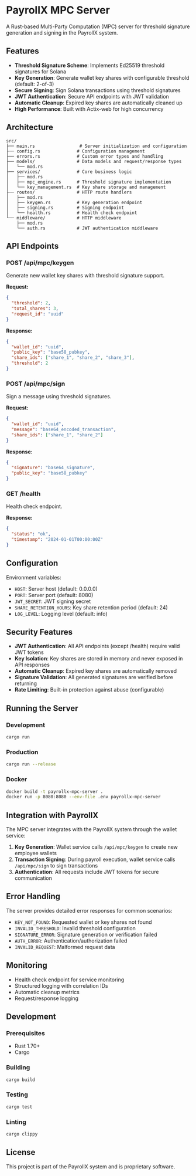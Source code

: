 # PayrollX MPC Server

A Rust-based Multi-Party Computation (MPC) server for threshold signature generation and signing in the PayrollX system.

## Features

- **Threshold Signature Scheme**: Implements Ed25519 threshold signatures for Solana
- **Key Generation**: Generate wallet key shares with configurable threshold (default: 2-of-3)
- **Secure Signing**: Sign Solana transactions using threshold signatures
- **JWT Authentication**: Secure API endpoints with JWT validation
- **Automatic Cleanup**: Expired key shares are automatically cleaned up
- **High Performance**: Built with Actix-web for high concurrency

## Architecture

```
src/
├── main.rs                 # Server initialization and configuration
├── config.rs              # Configuration management
├── errors.rs              # Custom error types and handling
├── models/                # Data models and request/response types
│   └── mod.rs
├── services/              # Core business logic
│   ├── mod.rs
│   ├── mpc_engine.rs      # Threshold signature implementation
│   └── key_management.rs  # Key share storage and management
├── routes/                # HTTP route handlers
│   ├── mod.rs
│   ├── keygen.rs          # Key generation endpoint
│   ├── signing.rs         # Signing endpoint
│   └── health.rs          # Health check endpoint
└── middleware/            # HTTP middleware
    ├── mod.rs
    └── auth.rs            # JWT authentication middleware
```

## API Endpoints

### POST /api/mpc/keygen

Generate new wallet key shares with threshold signature support.

**Request:**

```json
{
  "threshold": 2,
  "total_shares": 3,
  "request_id": "uuid"
}
```

**Response:**

```json
{
  "wallet_id": "uuid",
  "public_key": "base58_pubkey",
  "share_ids": ["share_1", "share_2", "share_3"],
  "threshold": 2
}
```

### POST /api/mpc/sign

Sign a message using threshold signatures.

**Request:**

```json
{
  "wallet_id": "uuid",
  "message": "base64_encoded_transaction",
  "share_ids": ["share_1", "share_2"]
}
```

**Response:**

```json
{
  "signature": "base64_signature",
  "public_key": "base58_pubkey"
}
```

### GET /health

Health check endpoint.

**Response:**

```json
{
  "status": "ok",
  "timestamp": "2024-01-01T00:00:00Z"
}
```

## Configuration

Environment variables:

- `HOST`: Server host (default: 0.0.0.0)
- `PORT`: Server port (default: 8080)
- `JWT_SECRET`: JWT signing secret
- `SHARE_RETENTION_HOURS`: Key share retention period (default: 24)
- `LOG_LEVEL`: Logging level (default: info)

## Security Features

- **JWT Authentication**: All API endpoints (except /health) require valid JWT tokens
- **Key Isolation**: Key shares are stored in memory and never exposed in API responses
- **Automatic Cleanup**: Expired key shares are automatically removed
- **Signature Validation**: All generated signatures are verified before returning
- **Rate Limiting**: Built-in protection against abuse (configurable)

## Running the Server

### Development

```bash
cargo run
```

### Production

```bash
cargo run --release
```

### Docker

```bash
docker build -t payrollx-mpc-server .
docker run -p 8080:8080 --env-file .env payrollx-mpc-server
```

## Integration with PayrollX

The MPC server integrates with the PayrollX system through the wallet service:

1. **Key Generation**: Wallet service calls `/api/mpc/keygen` to create new employee wallets
2. **Transaction Signing**: During payroll execution, wallet service calls `/api/mpc/sign` to sign transactions
3. **Authentication**: All requests include JWT tokens for secure communication

## Error Handling

The server provides detailed error responses for common scenarios:

- `KEY_NOT_FOUND`: Requested wallet or key shares not found
- `INVALID_THRESHOLD`: Invalid threshold configuration
- `SIGNATURE_ERROR`: Signature generation or verification failed
- `AUTH_ERROR`: Authentication/authorization failed
- `INVALID_REQUEST`: Malformed request data

## Monitoring

- Health check endpoint for service monitoring
- Structured logging with correlation IDs
- Automatic cleanup metrics
- Request/response logging

## Development

### Prerequisites

- Rust 1.70+
- Cargo

### Building

```bash
cargo build
```

### Testing

```bash
cargo test
```

### Linting

```bash
cargo clippy
```

## License

This project is part of the PayrollX system and is proprietary software.
